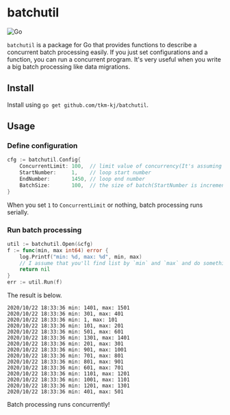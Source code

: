 # batchutil

![Go](https://github.com/tkm-kj/batchutil/workflows/Go/badge.svg)

`batchutil` is a package for Go that provides functions to describe a concurrent batch processing easily.
If you just set configurations and a function, you can run a concurrent program.
It's very useful when you write a big batch processing like data migrations.

## Install

Install using `go get github.com/tkm-kj/batchutil`.

## Usage

### Define configuration

```go
cfg := batchutil.Config{
    ConcurrentLimit: 100,  // limit value of concurrency(It's assuming database max connection)
    StartNumber:     1,    // loop start number
    EndNumber:       1450, // loop end number
    BatchSize:       100,  // the size of batch(StartNumber is incremented by BatchSize until it exceeds EndNumber)
}
```

When you set `1` to `ConcurrentLimit` or nothing, batch processing runs serially.

### Run batch processing

```go
util := batchutil.Open(&cfg)
f := func(min, max int64) error {
    log.Printf("min: %d, max: %d", min, max)
    // I assume that you'll find list by `min` and `max` and do something
    return nil
}
err := util.Run(f)
```

The result is below.

```
2020/10/22 18:33:36 min: 1401, max: 1501
2020/10/22 18:33:36 min: 301, max: 401
2020/10/22 18:33:36 min: 1, max: 101
2020/10/22 18:33:36 min: 101, max: 201
2020/10/22 18:33:36 min: 501, max: 601
2020/10/22 18:33:36 min: 1301, max: 1401
2020/10/22 18:33:36 min: 201, max: 301
2020/10/22 18:33:36 min: 901, max: 1001
2020/10/22 18:33:36 min: 701, max: 801
2020/10/22 18:33:36 min: 801, max: 901
2020/10/22 18:33:36 min: 601, max: 701
2020/10/22 18:33:36 min: 1101, max: 1201
2020/10/22 18:33:36 min: 1001, max: 1101
2020/10/22 18:33:36 min: 1201, max: 1301
2020/10/22 18:33:36 min: 401, max: 501
```

Batch processing runs concurrently!
